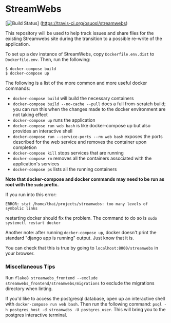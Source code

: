 # StreamWebs
[![Build Status](https://travis-ci.org/osuosl/streamwebs.svg?branch=develop)]
(https://travis-ci.org/osuosl/streamwebs)

This repository will be used to help track issues and share files for the 
existing Streamwebs site during the transition to a possible re-write of the 
application.

To set up a dev instance of StreamWebs, copy ``Dockerfile.env.dist`` to 
``Dockerfile.env``. Then, run the following:
```
$ docker-compose build
$ docker-compose up
```

The following is a list of the more common and more useful docker commands: 
- ``docker-compose build`` will build the necessary containers 
- ``docker-compose build --no-cache --pull`` does a full from-scratch build; you can run this when the changes made to the docker environment are not taking effect 
- ``docker-compose up`` runs the application
- ``docker-compose run web bash`` is like docker-compose up but also provides an interactive shell
- ``docker-compose run --service-ports --rm web bash`` exposes the ports described for the web service and removes the container upon completion
- `docker-compose kill` stops services that are running
- `docker-compose rm` removes all the containers associated with the application's services
- `docker-compose ps` lists all the running containers


**Note that docker-compose and docker commands may need to be run as root with
the ``sudo`` prefix.**

If you run into this error:
```
ERROR: stat /home/thai/projects/streamwebs: too many levels of symbolic links
```
restarting docker should fix the problem. The command to do so is
``sudo systemctl restart docker``


Another note: after running ``docker-compose up``, docker doesn't print the
standard "django app is running" output. Just know that it is.

You can check that this is true by going to ``localhost:8000/streamwebs`` in
your browser.


### Miscellaneous Tips
Run ``flake8 streamwebs_frontend --exclude streamwebs_frontend/streamwebs/migrations``
to exclude the migrations directory when linting.

If you'd like to access the postgresql database, open up an interactive shell
with ``docker-compose run web bash``. Then run the following command:
``psql -h postgres_host -d streamwebs -U postgres_user``. This will bring you
to the postgres interactive terminal.
